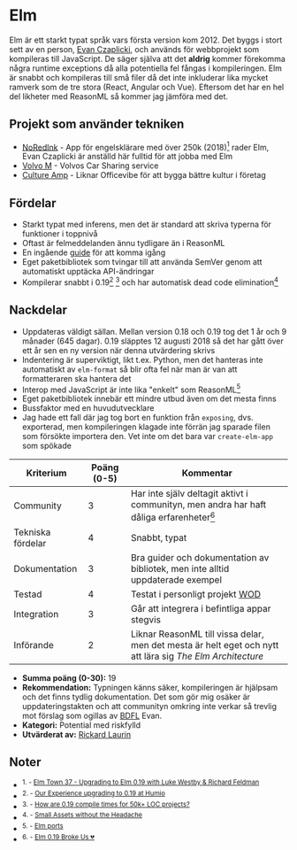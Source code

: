 # Elm

Elm är ett starkt typat språk vars första version kom 2012. Det byggs i stort sett av en person, [Evan Czaplicki](https://github.com/evancz), och används för webbprojekt som kompileras till JavaScript. De säger själva att det **aldrig** kommer förekomma några runtime exceptions då alla potentiella fel fångas i kompileringen. Elm är snabbt och kompileras till små filer då det inte inkluderar lika mycket ramverk som de tre stora (React, Angular och Vue). Eftersom det har en hel del likheter med ReasonML så kommer jag jämföra med det.

## Projekt som använder tekniken

- [NoRedInk](https://www.noredink.com/) - App för engelsklärare med över 250k (2018)[<sup>1</sup>](https://elmtown.simplecast.fm/upgrading-to-elm-019-luke-westby-richard-feldman) rader Elm, Evan Czaplicki är anställd här fulltid för att jobba med Elm
- [Volvo M](https://m.co/se/sv-SE/) - Volvos Car Sharing service
- [Culture Amp](https://www.cultureamp.com/) - Liknar Officevibe för att bygga bättre kultur i företag

## Fördelar

- Starkt typat med inferens, men det är standard att skriva typerna för funktioner i toppnivå
- Oftast är felmeddelanden ännu tydligare än i ReasonML
- En ingående [guide](https://guide.elm-lang.org/) för att komma igång
- Eget paketbibliotek som tvingar till att använda SemVer genom att automatiskt upptäcka API-ändringar
- Kompilerar snabbt i 0.19[<sup>2</sup>](https://discourse.elm-lang.org/t/our-experience-upgrading-to-0-19-at-humio/3258) [<sup>3</sup>](https://discourse.elm-lang.org/t/how-are-0-19-compile-times-for-50k-loc-projects/3680/7) och har automatisk dead code elimination[<sup>4</sup>](https://elm-lang.org/news/small-assets-without-the-headache)

## Nackdelar

- Uppdateras väldigt sällan. Mellan version 0.18 och 0.19 tog det 1 år och 9 månader (645 dagar). 0.19 släpptes 12 augusti 2018 så det har gått över ett år sen en ny version när denna utvärdering skrivs
- Indentering är superviktigt, likt t.ex. Python, men det hanteras inte automatiskt av `elm-format` så blir ofta fel när man är van att formatteraren ska hantera det
- Interop med JavaScript är inte lika "enkelt" som ReasonML[<sup>5</sup>](https://guide.elm-lang.org/interop/ports.html)
- Eget paketbibliotek innebär ett mindre utbud även om det mesta finns
- Bussfaktor med en huvudutvecklare
- Jag hade ett fall där jag tog bort en funktion från `exposing`, dvs. exporterad, men kompileringen klagade inte förrän jag sparade filen som försökte importera den. Vet inte om det bara var `create-elm-app` som spökade

| **Kriterium**     | **Poäng (0-5)** | **Kommentar**                                                                                                                                     |
| ----------------- | --------------- | ------------------------------------------------------------------------------------------------------------------------------------------------- |
| Community         | 3               | Har inte själv deltagit aktivt i communityn, men andra har haft dåliga erfarenheter[<sup>6</sup>](https://dev.to/kspeakman/elm-019-broke-us--khn) |
| Tekniska fördelar | 4               | Snabbt, typat                                                                                                                                     |
| Dokumentation     | 3               | Bra guider och dokumentation av bibliotek, men inte alltid uppdaterade exempel                                                                    |
| Testad            | 4               | Testat i personligt projekt [WOD](https://github.com/believer/wod-elm)                                                                            |
| Integration       | 3               | Går att integrera i befintliga appar stegvis                                                                                                      |
| Införande         | 2               | Liknar ReasonML till vissa delar, men det mesta är helt eget och nytt att lära sig _The Elm Architecture_                                         |

- **Summa poäng (0-30):** 19
- **Rekommendation:** Typningen känns säker, kompileringen är hjälpsam och det finns tydlig dokumentation. Det som gör mig osäker är uppdateringstakten och att communityn omkring inte verkar så trevlig mot förslag som ogillas av [BDFL](https://en.wikipedia.org/wiki/Benevolent_dictator_for_life) Evan.
- **Kategori:** Potential med riskfylld
- **Utvärderat av:** [Rickard Laurin](https://github.com/believer)

## Noter

- <sup>1. - [Elm Town 37 - Upgrading to Elm 0.19 with Luke Westby & Richard Feldman](https://elmtown.simplecast.fm/upgrading-to-elm-019-luke-westby-richard-feldman)</sup>
- <sup>2. - [Our Experience upgrading to 0.19 at Humio](https://discourse.elm-lang.org/t/our-experience-upgrading-to-0-19-at-humio/3258)</sup>
- <sup>3. - [How are 0.19 compile times for 50k+ LOC projects?](https://discourse.elm-lang.org/t/how-are-0-19-compile-times-for-50k-loc-projects/3680/7)</sup>
- <sup>4. - [Small Assets without the Headache](https://elm-lang.org/news/small-assets-without-the-headache)</sup>
- <sup>5. - [Elm ports](https://guide.elm-lang.org/interop/ports.html)</sup>
- <sup>6. - [Elm 0.19 Broke Us 💔](https://dev.to/kspeakman/elm-019-broke-us--khn)</sup>
